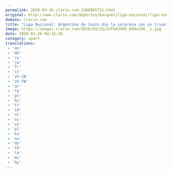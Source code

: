```yaml
---
permalink: 2018-03-26-clarin.com-1300905721.html
original: http://www.clarin.com/deportes/basquet/liga-nacional/liga-nacional-argentino-junin-dio-sorpresa-triunfo-apretado-quimsa_0_Hy-r8kU9G.html
domain: clarin.com
title: "Liga Nacional: Argentino de Junín dio la sorpresa con un triunfo apretado ante Quimsa"
image: https://images.clarin.com/2018/03/25/SJFKAJU9G_600x338__1.jpg
date: 2018-03-26 04:16:18
category: sport
translations: 
 - 'en'
 - 'de'
 - 'ru'
 - 'ja'
 - 'fr'
 - 'it'
 - 'zh-CN'
 - 'zh-TW'
 - 'ar'
 - 'fa'
 - 'pt'
 - 'hi'
 - 'tr'
 - 'id'
 - 'nl'
 - 'sv'
 - 'vi'
 - 'pl'
 - 'ko'
 - 'no'
 - 'da'
 - 'th'
 - 'ta'
 - 'ms'
 - 'hy'
---
```


